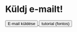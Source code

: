 <!DOCTYPE html>
<html lang="hu">
<head>
    <meta charset="UTF-8">
    <meta name="viewport" content="width=device-width, initial-scale=1.0">
    <title>Linkek</title>
</head>
<body>

<h1>Küldj e-mailt!</h1>

<!-- Gomb a Gmail linkhez -->
<a href="mailto:cimzett@gmail.com?subject=AlapertelmezettTargy" target="_blank">
    <button type="button">E-mail küldése</button>
</a>

<!-- Gomb a YouTube linkhez -->
<a href="https://youtu.be/mnjOLKoLiX8" target="_blank">
    <button type="button">tutorial (fontos) </button>
</a>

</body>
</html>
